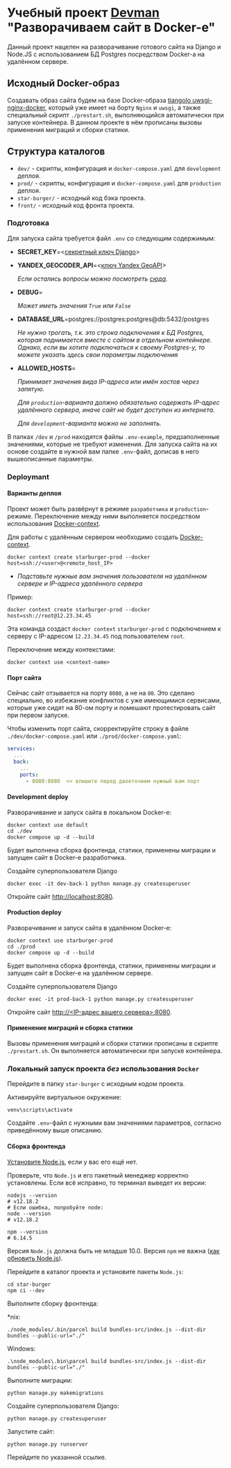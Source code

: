 # Учебный проект [Devman](http://Devman.org) "Разворачиваем сайт в Docker-е"

Данный проект нацелен на разворачивание готового сайта на Django и Node.JS с использованием БД Postgres посредством 
Docker-а на удалённом сервере.


## Исходный Docker-образ
Создавать образ сайта будем на базе Docker-образа 
[tiangolo uwsgi-nginx-docker](https://github.com/tiangolo/uwsgi-nginx-docker/tree/master), 
который уже имеет на борту `Nginx` и `uwsgi`, а также специальный скрипт `./prestart.sh`, выполняющийся автоматически 
при запуске контейнера. В данном проекте в нём прописаны вызовы применения миграций и сборки статики.


## Структура каталогов
 - `dev/` - скрипты, конфигурация и `docker-compose.yaml` для `development` деплоя.
 - `prod/` - скрипты, конфигурация и `docker-compose.yaml` для `production` деплоя.
 - `star-burger/` - исходный код бэка проекта.
 - `front/` - исходный код фронта проекта.


### Подготовка
Для запуска сайта требуется файл `.env` со следующим содержимым:
 - **SECRET_KEY**=<[секретный ключ Django](https://www.educative.io/answers/how-to-generate-a-django-secretkey)>
 - **YANDEX_GEOCODER_API**=<[ключ Yandex GeoAPI](https://developer.tech.yandex.ru/services)>

   _Если остались вопросы можно посмотреть [сюда](https://dvmn.org/encyclopedia/api-docs/yandex-geocoder-api/)._

 - **DEBUG**=

   _Может иметь значения `True` или `False`_

 - **DATABASE_URL**=postgres://postgres:postgres@db:5432/postgres

    _Не нужно трогать, т.к. это строка подключения к БД Postgres, которая поднимается вместе с сайтом в отдельном 
   контейнере. Однако, если вы хотите подключаться к своему Postgres-у, то можете указать здесь свои параметры 
   подключения_ 

 - **ALLOWED_HOSTS**=

    _Принимает значения вида IP-адреса или имён хостов через запятую._

   _Для `production`-варианта должно обязательно содержать IP-адрес удалённого сервера, иначе сайт не будет доступен
   из интернета._
 
   _Для `development`-варианта можно не заполнять._

В папках `/dev` и `/prod` находятся файлы `.env-example`, предзаполненные значениями, которые не требуют изменения.
Для запуска сайта на их основе создайте в нужной вам папке `.env`-файл, дописав в него вышеописанные параметры.


### Deploymant

#### Варианты деплоя
Проект может быть развёрнут в режиме `разработчика` и `production`-режиме. 
Переключение между ними выполняется посредством использования 
[Docker-context](https://docs.docker.com/engine/context/working-with-contexts/).

Для работы с удалённым сервером необходимо создать [Docker-context](https://code.visualstudio.com/docs/containers/ssh).
```shell
docker context create starburger-prod --docker host=ssh://<user>@<remote_host_IP>
```
 - _Подставьте нужные вам значения пользователя на удалённом сервере и IP-адреса удалённого сервера_

Пример:
```shell
docker context create starburger-prod --docker host=ssh://root@12.23.34.45
```
Эта команда создаст `docker context` `starburger-prod` с подключением к серверу с IP-адресом `12.23.34.45` 
под пользователем `root`.

Переключение между контекстами:
```shell
docker context use <context-name>
```


#### Порт сайта
Сейчас сайт отзывается на порту `8080`, а не на `80`. Это сделано специально,
во избежание конфликтов с уже имеющимися сервисами, которые уже сидят на 80-ом порту и помешают протестировать 
сайт при первом запуске.

Чтобы изменить порт сайта, скорректируйте строку в файле `./dev/docker-compose.yaml` или 
`./prod/docker-compose.yaml`:
```yaml
services:
  ...
  back:
    ...
    ports:
      - 8080:8080  << впишите перед двоеточием нужный вам порт
```


#### Development deploy
Разворачивание и запуск сайта в локальном Docker-е:
```shell
docker context use default
cd ./dev
docker compose up -d --build
``` 
Будет выполнена сборка фронтенда, статики, применены миграции и запущен сайт в Docker-е разработчика.

Создайте суперпользователя Django
```shell
docker exec -it dev-back-1 python manage.py createsuperuser
```
Откройте сайт [http://localhost:8080](http://localhost:8080).


#### Production deploy
Разворачивание и запуск сайта в удалённом Docker-е:
```shell
docker context use starburger-prod
cd ./prod
docker compose up -d --build
``` 
Будет выполнена сборка фронтенда, статики, применены миграции и запущен сайт в Docker-е на удалённом сервере.

Создайте суперпользователя Django
```shell
docker exec -it prod-back-1 python manage.py createsuperuser
```
Откройте сайт [http://<IP-адрес вашего сервера>:8080](http://:8080).


#### Применение миграций и сборка статики
Вызовы применения миграций и сборки статики прописаны в скрипте `./prestart.sh`. Он выполняется автоматически 
при запуске контейнера.


### Локальный запуск проекта *без* использования `Docker`
Перейдите в папку `star-burger` с исходным кодом проекта.

Активируйте виртуальное окружение:
```shell
venv\scripts\activate
```

Создайте `.env`-файл с нужными вам значениями параметров, согласно приведённому выше описанию. 

#### Сборка фронтенда
[Установите Node.js](https://nodejs.org/en/), если у вас его ещё нет.

Проверьте, что `Node.js` и его пакетный менеджер корректно установлены. Если всё исправно, то терминал выведет их версии:

```shell
nodejs --version
# v12.18.2
# Если ошибка, попробуйте node:
node --version
# v12.18.2

npm --version
# 6.14.5
```

Версия `Node.js` должна быть не младше 10.0. Версия `npm` 
не важна ([как обновить Node.js](https://phoenixnap.com/kb/update-node-js-version)).

Перейдите в каталог проекта и установите пакеты `Node.js`:

```shell
cd star-burger
npm ci --dev
```

Выполните сборку фронтенда:

*nix:
```shell
./node_modules/.bin/parcel build bundles-src/index.js --dist-dir bundles --public-url="./"
```
Windows:
```shell
.\node_modules\.bin\parcel build bundles-src/index.js --dist-dir bundles --public-url="./"
```

Выполните миграции:
```shell
python manage.py makemigrations
```

Создайте суперпользователя Django:
```shell
python manage.py createsuperuser
```

Запустите сайт:
```shell
python manage.py runserver
```
Перейдите по указанной ссылке. 